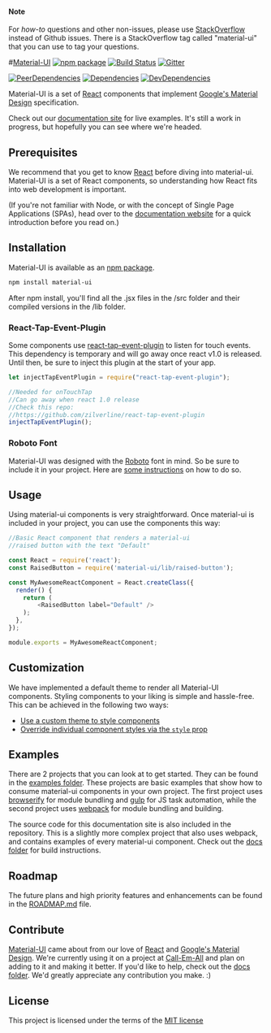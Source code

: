#### Note

For *how-to* questions and other non-issues, please use [StackOverflow](http://stackoverflow.com/questions/tagged/material-ui) instead of Github issues. There is a StackOverflow tag called "material-ui" that you can use to tag your questions.

#[Material-UI](http://callemall.github.io/material-ui/)
[![npm package](https://img.shields.io/npm/v/material-ui.svg?style=flat-square)](https://www.npmjs.org/package/material-ui)
[![Build Status](https://travis-ci.org/callemall/material-ui.svg?branch=master)](https://travis-ci.org/callemall/material-ui)
[![Gitter](https://img.shields.io/badge/gitter-join%20chat-f81a65.svg?style=flat-square)](https://gitter.im/callemall/material-ui?utm_source=badge&utm_medium=badge&utm_campaign=pr-badge&utm_content=badge)

[![PeerDependencies](https://img.shields.io/david/peer/callemall/material-ui.svg?style=flat-square)](https://david-dm.org/callemall/material-ui#info=peerDependencies&view=list)
[![Dependencies](https://img.shields.io/david/callemall/material-ui.svg?style=flat-square)](https://david-dm.org/callemall/material-ui)
[![DevDependencies](https://img.shields.io/david/dev/callemall/material-ui.svg?style=flat-square)](https://david-dm.org/callemall/material-ui#info=devDependencies&view=list)

Material-UI is a set of [React](http://facebook.github.io/react/) components that implement [Google's Material Design](https://www.google.com/design/spec/material-design/introduction.html) specification.

Check out our [documentation site](http://www.material-ui.com/) for live examples. It's still a work in progress, but hopefully you can see where we're headed.

## Prerequisites

We recommend that you get to know [React](http://facebook.github.io/react/) before diving into material-ui. Material-UI is a set of React components, so understanding how React fits into web development is important.

(If you're not familiar with Node, or with the concept of Single Page Applications (SPAs), head over to the [documentation website](http://material-ui.com/#/get-started/prerequisites) for a quick introduction before you read on.)

## Installation

Material-UI is available as an [npm package](https://www.npmjs.org/package/material-ui).
```sh
npm install material-ui
```
After npm install, you'll find all the .jsx files in the /src folder and their compiled versions in the /lib folder.

### React-Tap-Event-Plugin
Some components use [react-tap-event-plugin](https://github.com/zilverline/react-tap-event-plugin) to
listen for touch events. This dependency is temporary and will go away once react v1.0 is released. Until then, be
sure to inject this plugin at the start of your app.
```js
let injectTapEventPlugin = require("react-tap-event-plugin");

//Needed for onTouchTap
//Can go away when react 1.0 release
//Check this repo:
//https://github.com/zilverline/react-tap-event-plugin
injectTapEventPlugin();
```

### Roboto Font
Material-UI was designed with the [Roboto](http://www.google.com/fonts/specimen/Roboto) font in mind. So be sure to include it in your project. Here are [some instructions](http://www.google.com/fonts#UsePlace:use/Collection:Roboto:400,300,500) on how to do so.

## Usage

Using material-ui components is very straightforward. Once material-ui is included in your project, you can use the components this way:

```js
//Basic React component that renders a material-ui
//raised button with the text "Default"

const React = require('react');
const RaisedButton = require('material-ui/lib/raised-button');

const MyAwesomeReactComponent = React.createClass({
  render() {
    return (
        <RaisedButton label="Default" />
    );
  },
});

module.exports = MyAwesomeReactComponent;

```

## Customization

We have implemented a default theme to render all Material-UI components. Styling components to your liking is simple and hassle-free. This can be achieved in the following two ways:

* [Use a custom theme to style components](http://material-ui.com/#/customization/themes)
* [Override individual component styles via the `style` prop](http://material-ui.com/#/customization/inline-styles)

## Examples

There are 2 projects that you can look at to get started. They can be found in the [examples folder](https://github.com/callemall/material-ui/tree/master/examples). These projects are basic examples that show how to consume material-ui components in your own project. The first project uses [browserify](http://browserify.org/) for module bundling and [gulp](http://gulpjs.com/) for JS task automation, while the second project uses [webpack](http://webpack.github.io/) for module bundling and building.

The source code for this documentation site is also included in the repository. This is a slightly more complex project that also uses webpack, and contains examples of every material-ui component. Check out the [docs folder](https://github.com/callemall/material-ui/tree/master/docs) for build instructions.

## Roadmap 

The future plans and high priority features and enhancements can be found in the [ROADMAP.md](https://github.com/callemall/material-ui/blob/master/ROADMAP.md) file.

## Contribute

[Material-UI](http://www.material-ui.com/) came about from our love of [React](http://facebook.github.io/react/) and [Google's Material Design](https://www.google.com/design/spec/material-design/introduction.html). We're currently using it on a project at [Call-Em-All](https://www.call-em-all.com/) and plan on adding to it and making it better. If you'd like to help, check out the [docs folder](https://github.com/callemall/material-ui/tree/master/docs). We'd greatly appreciate any contribution you make. :)

## License
This project is licensed under the terms of the [MIT license](https://github.com/callemall/material-ui/blob/master/LICENSE)
